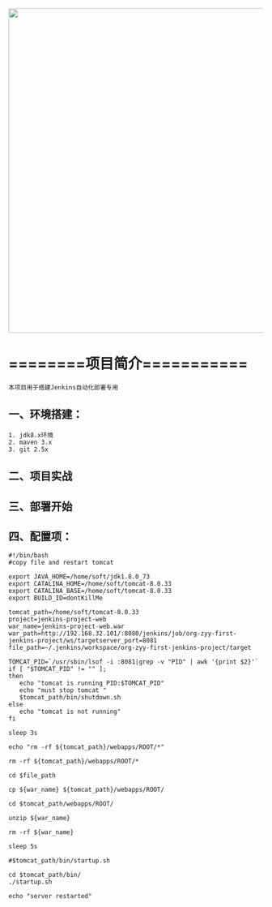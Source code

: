 
<image src="https://github.com/zyy1939/org-zyy-first-jenkins-project/blob/master/src/main/webapp/image/backtrack.jpg" width="640px" hight="480px" />

# ========项目简介===========

    本项目用于搭建Jenkins自动化部署专用
    
## 一、环境搭建：

    1. jdk8.x环境
    2. maven 3.x
    3. git 2.5x 
    
## 二、项目实战

## 三、部署开始

## 四、配置项：

    #!/bin/bash 
    #copy file and restart tomcat 

    export JAVA_HOME=/home/soft/jdk1.8.0_73
    export CATALINA_HOME=/home/soft/tomcat-8.0.33
    export CATALINA_BASE=/home/soft/tomcat-8.0.33
    export BUILD_ID=dontKillMe

    tomcat_path=/home/soft/tomcat-8.0.33
    project=jenkins-project-web
    war_name=jenkins-project-web.war 
    war_path=http://192.168.32.101/:8080/jenkins/job/org-zyy-first-jenkins-project/ws/targetserver_port=8081
    file_path=~/.jenkins/workspace/org-zyy-first-jenkins-project/target

    TOMCAT_PID=`/usr/sbin/lsof -i :8081|grep -v "PID" | awk '{print $2}'`
    if [ "$TOMCAT_PID" != "" ];
    then
       echo "tomcat is running PID:$TOMCAT_PID"
       echo "must stop tomcat "
       $tomcat_path/bin/shutdown.sh
    else
       echo "tomcat is not running"
    fi

    sleep 3s 

    echo "rm -rf ${tomcat_path}/webapps/ROOT/*"

    rm -rf ${tomcat_path}/webapps/ROOT/*

    cd $file_path

    cp ${war_name} ${tomcat_path}/webapps/ROOT/

    cd $tomcat_path/webapps/ROOT/

    unzip ${war_name}

    rm -rf ${war_name}

    sleep 5s 

    #$tomcat_path/bin/startup.sh

    cd $tomcat_path/bin/
    ./startup.sh

    echo "server restarted"


